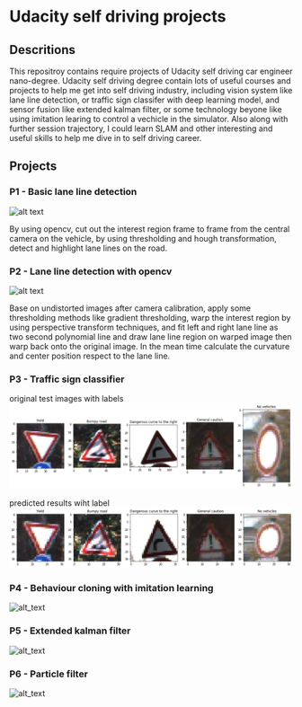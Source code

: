 # Udacity self driving projects

## Descritions

This repositroy contains require projects of Udacity self driving car engineer nano-degree. Udacity self driving degree contain lots of useful courses and projects to help me get into self driving industry, including vision system like lane line detection, or traffic sign classifer with deep learning model, and sensor fusion like extended kalman filter, or some technology beyone like using imitation learing to control a vechicle in the simulator. Also along with further session trajectory, I could learn SLAM and other interesting and useful skills to help me dive in to self driving career.

## Projects

### P1 - Basic lane line detection

[image1]: ./P1-LaneLines/test_videos_output/gifhome_640x360_15s.gif "P1 result git"
![alt text][image1]

By using opencv, cut out the interest region frame to frame from the central camera on the vehicle, by using thresholding and hough transformation, detect and highlight lane lines on the road.

### P2 - Lane line detection with opencv
[image2]: ./P2-Advanced-Lane-Lines/output_video/gifhome_640x360_20s.gif "P2 result git"
![alt text][image2]

Base on undistorted images after camera calibration, apply some thresholding methods like gradient thresholding, warp the interest region by using perspective transform techniques, and fit left and right lane line as two second polynomial line and draw lane line region on warped image then warp back onto the original image. In the mean time calculate the curvature and center position respect to the lane line. 

### P3 - Traffic sign classifier
[image3]: ./P3-Traffic-Sign-Classifier/examples/final_test_images.png "P3 test"
[image4]: ./P3-Traffic-Sign-Classifier/examples/final_test_images_with_predicted.png "P3 classifer reults"

original test images with labels
![alt_text][image3]

predicted results wiht label
![alt_text][image4]

### P4 - Behaviour cloning with imitation learning 
[image5]: ./P4-Behavioral-Cloning/gifhome_640x320_20s.gif "imitation learing result"
![alt_text][image5]

### P5 - Extended kalman filter
[image6]: ./P5-Extended-Kalman-Filters/result.gif "extended kalman filter result"
![alt_text][image6]

### P6 - Particle filter
[image7]: ./P6-Kidnapped-Vehicle/particle_filter_result.gif "particle filter result"
![alt_text][image7]


